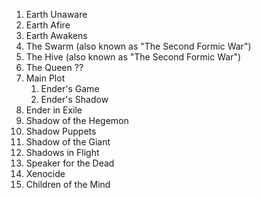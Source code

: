 1. Earth Unaware
2. Earth Afire
3. Earth Awakens
4. The Swarm (also known as "The Second Formic War")
5. The Hive (also known as "The Second Formic War")
6. The Queen ?? 
7. Main Plot
	1. Ender's Game
	2. Ender's Shadow
8. Ender in Exile
9. Shadow of the Hegemon
10. Shadow Puppets
11. Shadow of the Giant
12. Shadows in Flight
13. Speaker for the Dead
14. Xenocide
15. Children of the Mind
